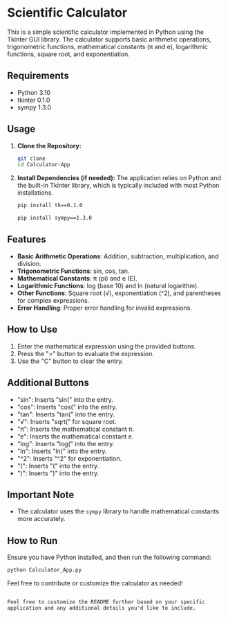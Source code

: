 
# Scientific Calculator

This is a simple scientific calculator implemented in Python using the Tkinter GUI library. The calculator supports basic arithmetic operations, trigonometric functions, mathematical constants (π and e), logarithmic functions, square root, and exponentiation.

## Requirements

- Python 3.10
- tkinter 0.1.0
- sympy 1.3.0

## Usage

1. **Clone the Repository:**
   ```bash
   git clone 
   cd Calculator-App
   ```

2. **Install Dependencies (if needed):**
   The application relies on Python and the built-in Tkinter library, which is typically included with most Python installations.
   ```bash
   pip install tk==0.1.0
   ```
   ```bash
   pip install sympy==1.3.0
   ```


## Features

- **Basic Arithmetic Operations**: Addition, subtraction, multiplication, and division.
- **Trigonometric Functions**: sin, cos, tan.
- **Mathematical Constants**: π (pi) and e (E).
- **Logarithmic Functions**: log (base 10) and ln (natural logarithm).
- **Other Functions**: Square root (√), exponentiation (^2), and parentheses for complex expressions.
- **Error Handling**: Proper error handling for invalid expressions.

## How to Use

1. Enter the mathematical expression using the provided buttons.
2. Press the "=" button to evaluate the expression.
3. Use the "C" button to clear the entry.

## Additional Buttons

- "sin": Inserts "sin(" into the entry.
- "cos": Inserts "cos(" into the entry.
- "tan": Inserts "tan(" into the entry.
- "√": Inserts "sqrt(" for square root.
- "π": Inserts the mathematical constant π.
- "e": Inserts the mathematical constant e.
- "log": Inserts "log(" into the entry.
- "ln": Inserts "ln(" into the entry.
- "^2": Inserts "^2" for exponentiation.
- "(": Inserts "(" into the entry.
- ")": Inserts ")" into the entry.

## Important Note

- The calculator uses the `sympy` library to handle mathematical constants more accurately.

## How to Run

Ensure you have Python installed, and then run the following command:

```bash
python Calculator_App.py
```

Feel free to contribute or customize the calculator as needed!

```

Feel free to customize the README further based on your specific application and any additional details you'd like to include.
